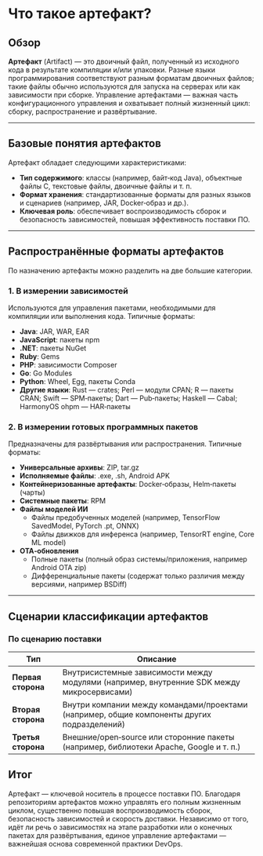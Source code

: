 # Что такое артефакт?

## Обзор
**Артефакт** (Artifact) — это двоичный файл, полученный из исходного кода в результате компиляции и/или упаковки. Разные языки программирования соответствуют разным форматам двоичных файлов; такие файлы обычно используются для запуска на серверах или как зависимости при сборке. Управление артефактами — важная часть конфигурационного управления и охватывает полный жизненный цикл: сборку, распространение и развёртывание.

---

## Базовые понятия артефактов
Артефакт обладает следующими характеристиками:

- **Тип содержимого**: классы (например, байт‑код Java), объектные файлы C, текстовые файлы, двоичные файлы и т. п.
- **Формат хранения**: стандартизованные форматы для разных языков и сценариев (например, JAR, Docker‑образ и др.).
- **Ключевая роль**: обеспечивает воспроизводимость сборок и безопасность зависимостей, повышая эффективность поставки ПО.

---

## Распространённые форматы артефактов
По назначению артефакты можно разделить на две большие категории.

### 1. В измерении зависимостей
Используются для управления пакетами, необходимыми для компиляции или выполнения кода. Типичные форматы:

- **Java**: JAR, WAR, EAR
- **JavaScript**: пакеты npm
- **.NET**: пакеты NuGet
- **Ruby**: Gems
- **PHP**: зависимости Composer
- **Go**: Go Modules
- **Python**: Wheel, Egg, пакеты Conda
- **Другие языки**: Rust — crates; Perl — модули CPAN; R — пакеты CRAN; Swift — SPM‑пакеты; Dart — Pub‑пакеты; Haskell — Cabal; HarmonyOS ohpm — HAR‑пакеты

### 2. В измерении готовых программных пакетов
Предназначены для развёртывания или распространения. Типичные форматы:

- **Универсальные архивы**: ZIP, tar.gz
- **Исполняемые файлы**: .exe, .sh, Android APK
- **Контейнеризованные артефакты**: Docker‑образы, Helm‑пакеты (чарты)
- **Системные пакеты**: RPM
- **Файлы моделей ИИ**
  - Файлы предобученных моделей (например, TensorFlow SavedModel, PyTorch .pt, ONNX)
  - Файлы движков для инференса (например, TensorRT engine, Core ML model)
- **OTA‑обновления**
  - Полные пакеты (полный образ системы/приложения, например Android OTA zip)
  - Дифференциальные пакеты (содержат только различия между версиями, например BSDiff)

---

## Сценарии классификации артефактов

### По сценарию поставки
| Тип             | Описание                                                                 |
|-----------------|--------------------------------------------------------------------------|
| **Первая сторона** | Внутрисистемные зависимости между модулями (например, внутренние SDK между микросервисами) |
| **Вторая сторона** | Внутри компании между командами/проектами (например, общие компоненты других подразделений) |
| **Третья сторона** | Внешние/open‑source или сторонние пакеты (например, библиотеки Apache, Google и т. п.) |

## Итог
Артефакт — ключевой носитель в процессе поставки ПО. Благодаря репозиториям артефактов можно управлять его полным жизненным циклом, существенно повышая воспроизводимость сборок, безопасность зависимостей и скорость доставки. Независимо от того, идёт ли речь о зависимостях на этапе разработки или о конечных пакетах для развёртывания, единое управление артефактами — важнейшая основа современной практики DevOps.
